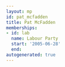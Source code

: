 ```yaml
---
layout: mp
id: pat_mcfadden
title: Pat McFadden
memberships:
- id: lab
  name: Labour Party
  start: '2005-06-28'
  end: 
autogenerated: true
---
```

